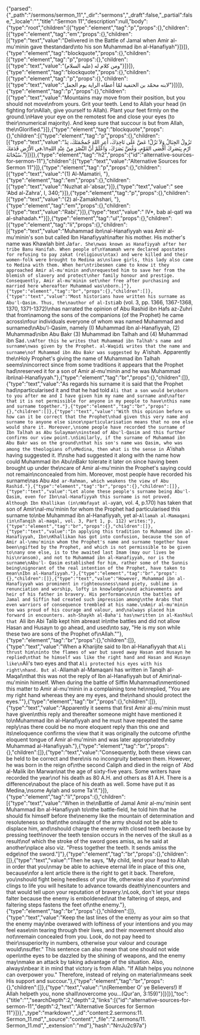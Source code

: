 {"parsed":{"_path":"/sermons/sermon_11","_dir":"sermons","_draft":false,"_partial":false,"_locale":"","title":"Sermon 11","description":null,"body":{"type":"root","children":[{"type":"element","tag":"p","props":{},"children":[{"type":"element","tag":"em","props":{},"children":[{"type":"text","value":"Delivered in the Battle of Jamal when Amir al-mu'minin gave thestandard\nto his son Muhammad ibn al-Hanafiyah"}]}]},{"type":"element","tag":"blockquote","props":{},"children":[{"type":"element","tag":"p","props":{},"children":[{"type":"text","value":"ومن كلام له (عليه السلام)"}]}]},{"type":"element","tag":"blockquote","props":{},"children":[{"type":"element","tag":"p","props":{},"children":[{"type":"text","value":"لابنه محمّد بن الحنفية لمّا أعطاه الراية يوم الجمل"}]}]},{"type":"element","tag":"p","props":{},"children":[{"type":"text","value":"Mountains may move from their position, but you should not move\nfrom yours. Grit your teeth. Lend to Allah your head (in fighting for\nAllah, give yourself to Allah). Plant your feet firmly on the ground.\nHave your eye on the remotest foe and close your eyes (to their\nnumerical majority). And keep sure that succour is but from Allah, the\nGlorified."}]},{"type":"element","tag":"blockquote","props":{},"children":[{"type":"element","tag":"p","props":{},"children":[{"type":"text","value":"تَزُولُ الجِبَالُ وَلاَ تَزُلْ! عَضَّ عَلَى نَاجِذِكَ، أَعِرِ اللهَ جُمجُمَتَكَ، تِدْ في الاْرْضِ قَدَمَكَ،\nارْمِ بِبَصَرِكَ أَقْصَى القَوْمِ، وَغُضَّ بَصَرَكَ، وَاعْلَمْ أَنَّ النَّصْرَ مِنْ عِنْدِ اللهِ سُبْحَانَهُ."}]}]},{"type":"element","tag":"h2","props":{"id":"alternative-sources-for-sermon-11"},"children":[{"type":"text","value":"Alternative Sources for Sermon 11"}]},{"type":"element","tag":"p","props":{},"children":[{"type":"text","value":"(1) Al-Mamatiri, "},{"type":"element","tag":"em","props":{},"children":[{"type":"text","value":"Nuzhat al-'absar,"}]},{"type":"text","value":" see 'Abd al-Zahra', I, 340;"}]},{"type":"element","tag":"p","props":{},"children":[{"type":"text","value":"(2) al-Zamakhshari, "},{"type":"element","tag":"em","props":{},"children":[{"type":"text","value":"Rabi',"}]},{"type":"text","value":" IV*, bab al-qatl wa al-shahadah.*"}]},{"type":"element","tag":"ul","props":{},"children":[{"type":"element","tag":"li","props":{},"children":[{"type":"text","value":"Muhammad ibn\nal-Hanafiyyah was Amir al-mu'minin's son but called Ibn Hanafiyyah\nafter his mother. His mother's name was Khawlah bint Ja`far. She\nwas known as Hanafiyyah after her tribe Banu Hanifah. When people of\nYamamah were declared apostates for refusing to pay zakat (religious\ntax) and were killed and their women-folk were brought to Medina as\nslave girls, this lady also came to Medina with them. When her\ntribesmen came to know it they approached Amir al-mu'minin and\nrequested him to save her from the blemish of slavery and protect\nher family honour and prestige. Consequently, Amir al-mu'minin set\nher free after purchasing and married here whereafter Muhammad was\nborn.]"},{"type":"element","tag":"br","props":{},"children":[]},{"type":"text","value":"Most historians have written his surname as Abu'l-Qasim. Thus, the\nauthor of al-Isti`ab (vol. 3, pp. 1366, 1367-1368, 1370, 1371-1372)\nhas narrated the opinion of Abu Rashid ibn Hafs az-Zuhri that from\namong the sons of the companions (of the Prophet) he came across\nfour individuals everyone of whom was named Muhammad and surnamed\nAbu'l-Qasim, namely (I) Muhammad ibn al-Hanafiyyah, (2) Muhammad\nibn Abu Bakr (3) Muhammad ibn Talhah and (4) Muhammad ibn Sa`d.\nAfter this he writes that Muhammad ibn Talhah's name and surname\nwas given by the Prophet. al-Waqidi writes that the name and surname\nof Muhammad ibn Abu Bakr was suggested by `A'ishah. Apparently the\nHoly Prophet's giving the name of Muhammad ibn Talhah seems\nincorrect since from some traditions it appears that the Prophet had\nreserved it for a son of Amir al-mu'minin and he was Muhammad ibn\nal-Hanafiyyah."},{"type":"element","tag":"br","props":{},"children":[]},{"type":"text","value":"As regards his surname it is said that the Prophet had\nparticularised it and that he had told `Ali that a son would be\nborn to you after me and I have given him my name and surname and\nafter that it is not permissible for anyone in my people to have\nthis name and surname together."},{"type":"element","tag":"br","props":{},"children":[]},{"type":"text","value":"With this opinion before us how can it be correct that the Prophet\nhad given this very name and surname to anyone else since\nparticularisation means that no one else would share it. Moreover,\nsome people have recorded the surname of Ibn Talhah as Abu Sulayman\ninstead of Abu'l-Qasim and this further confirms our view point.\nSimilarly, if the surname of Muhammad ibn Abu Bakr was on the ground\nthat his son's name was Qasim, who was among the theologians of\nMedina, then what is the sense in `A'ishah having suggested it. If\nshe had suggested it along with the name how could Muhammad ibn Abu\nBakr tolerate it later on since having been brought up under the\ncare of Amir al-mu'minin the Prophet's saying could not remain\nconcealed from him. Moreover, most people have recorded his surname\nas Abu `Abd ar-Rahman, which weakens the view of Abu Rashid."},{"type":"element","tag":"br","props":{},"children":[]},{"type":"text","value":"Let alone these people's surname being Abu'l-Qasim, even for Ibn\nal-Hanafiyyah this surname is not proved. Although Ibn Khallikan (in\nWafayat al-a`yan, vol. 4, p.170) has taken that son of Amir\nal-mu'minin for whom the Prophet had particularised this surname to\nbe Muhammad ibn al-Hanafiyyah, yet al-`Allamah al-Mamaqani (in\nTanqih al-maqal, vol. 3, Part 1, p. 112) writes:"},{"type":"element","tag":"br","props":{},"children":[]},{"type":"text","value":"In applying this tradition to Muhammad ibn al-Hanafiyyah, Ibn\nKhallikan has got into confusion, because the son of Amir al-\nmu'minin whom the Prophet's name and surname together have been\ngifted by the Prophet, and which is not permissible to be given to\nany one else, is to the awaited last Imam (may our lives be his\nransom), and not to Muhammad ibn al-Hanafiyyah, nor is the surname\nAbu'l- Qasim established for him, rather some of the Sunnis being\nignorant of the real intention of the Prophet, have taken to mean\nIbn al-Hanafiyyah."},{"type":"element","tag":"br","props":{},"children":[]},{"type":"text","value":"However, Muhammad ibn al-Hanafiyyah was prominent in righteousness\nand piety, sublime in renunciation and worship, lofty in knowledge\nand achievements and heir of his father in bravery. His performance\nin the battles of Jamal and Siffin had created such impression among\nthe Arabs that even warriors of consequence trembled at his name.\nAmir al-mu'minin too was proud of his courage and valour, and\nalways placed him forward in encounters. ash-Shaykh al-Baha'i has\nwritten in al-Kashkul that `Ali ibn Abi Talib kept him abreast in\nthe battles and did not allow Hasan and Husayn to go ahead, and used\nto say, \"He is my son while these two are sons of the Prophet of\nAllah.\""},{"type":"element","tag":"br","props":{},"children":[]},{"type":"text","value":"When a Kharijite said to Ibn al-Hanafiyyah that `Ali thrust him\ninto the flames of war but saved away Hasan and Husayn he replied\nthat he himself was like the right hand and Hasan and Husayn like\n`Ali's two eyes and that `Ali protected his eyes with his right\nhand. But al-`Allamah al-Mamaqani has written in Tanqih al-Maqal\nthat this was not the reply of Ibn al-Hanafiyyah but of Amir\nal-mu'minin himself. When during the battle of Siffin Muhammad\nmentioned this matter to Amir al-mu'minin in a complaining tone he\nreplied, \"You are my right hand whereas they are my eyes, and the\nhand should protect the eyes.\""},{"type":"element","tag":"br","props":{},"children":[]},{"type":"text","value":"Apparently it seems that first Amir al-mu'minin must have given\nthis reply and thereafter someone might have mentioned it to\nMuhammad ibn al-Hanafiyyah and he must have repeated the same reply\nas there could be no more eloquent reply than this one and its\neloquence confirms the view that it was originally the outcome of\nthe eloquent tongue of Amir al-mu'minin and was later appropriated\nby Muhammad al-Hanafiyyah."},{"type":"element","tag":"br","props":{},"children":[]},{"type":"text","value":"Consequently, both these views can be held to be correct and there\nis no incongruity between them. However, he was born in the reign of\nthe second Caliph and died in the reign of `Abd al-Malik ibn Marwan\nat the age of sixty-five years. Some writers have recorded the year\nof his death as 80 A.H. and others as 81 A.H. There is a difference\nabout the place of his death as well. Some have put it as Medina,\nsome Aylah and some Ta'if."}]},{"type":"element","tag":"li","props":{},"children":[{"type":"text","value":"When in the\nBattle of Jamal Amir al-mu'minin sent Muhammad ibn al-Hanafiyyah to\nthe battle-field, he told him that he should fix himself before the\nenemy like the mountain of determination and resoluteness so that\nthe onslaught of the army should not be able to displace him, and\nshould charge the enemy with closed teeth because by pressing teeth\nover the teeth tension occurs in the nerves of the skull as a result\nof which the stroke of the sword goes amiss, as he said at another\nplace also viz. \"Press together the teeth. It sends amiss the edge\nof the sword.\"]"},{"type":"element","tag":"br","props":{},"children":[]},{"type":"text","value":"Then he says, \"My child, lend your head to Allah in order that you\nmay be able to achieve eternal life in place of this one, because\nfor a lent article there is the right to get it back. Therefore, you\nshould fight being heedless of your life, otherwise also if your\nmind clings to life you will hesitate to advance towards deathly\nencounters and that would tell upon your reputation of bravery.\nLook, don't let your steps falter because the enemy is emboldened\nat the faltering of steps, and faltering steps fastens the feet of\nthe enemy."},{"type":"element","tag":"br","props":{},"children":[]},{"type":"text","value":"Keep the last lines of the enemy as your aim so that the enemy may\nbe overawed with loftiness of your intentions and you may feel ease\nin tearing through their lives, and their movement should also not\nremain concealed from you. Look, do not pay heed to their\nsuperiority in numbers, otherwise your valour and courage would\nsuffer.\" This sentence can also mean that one should not wide open\nthe eyes to be dazzled by the shining of weapons, and the enemy may\nmake an attack by taking advantage of the situation. Also, always\nbear it in mind that victory is from Allah. \"If Allah helps you no\none can overpower you.\" Therefore, instead of relying on material\nmeans seek His support and succour."},{"type":"element","tag":"br","props":{},"children":[]},{"type":"text","value":"\n(Remember O' ye Believers!) If Allah helpeth you, none shall\novercome you...(Qur'an, 3:159)"}]}]}],"toc":{"title":"","searchDepth":2,"depth":2,"links":[{"id":"alternative-sources-for-sermon-11","depth":2,"text":"Alternative Sources for Sermon 11"}]}},"_type":"markdown","_id":"content:2.sermons:11. Sermon_11.md","_source":"content","_file":"2.sermons/11. Sermon_11.md","_extension":"md"},"hash":"NrrJu2c97a"}